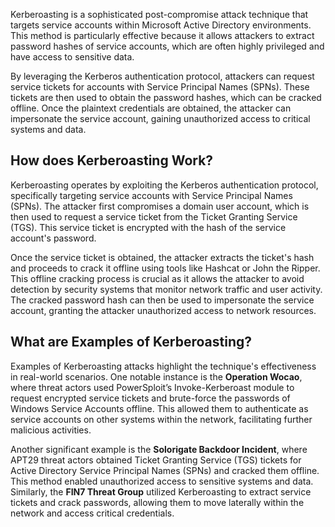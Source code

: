 Kerberoasting is a sophisticated post-compromise attack technique that targets service accounts within Microsoft Active Directory environments. This method is particularly effective because it allows attackers to extract password hashes of service accounts, which are often highly privileged and have access to sensitive data.

By leveraging the Kerberos authentication protocol, attackers can request service tickets for accounts with Service Principal Names (SPNs). These tickets are then used to obtain the password hashes, which can be cracked offline. Once the plaintext credentials are obtained, the attacker can impersonate the service account, gaining unauthorized access to critical systems and data.

## How does Kerberoasting Work?

Kerberoasting operates by exploiting the Kerberos authentication protocol, specifically targeting service accounts with Service Principal Names (SPNs). The attacker first compromises a domain user account, which is then used to request a service ticket from the Ticket Granting Service (TGS). This service ticket is encrypted with the hash of the service account's password.

Once the service ticket is obtained, the attacker extracts the ticket's hash and proceeds to crack it offline using tools like Hashcat or John the Ripper. This offline cracking process is crucial as it allows the attacker to avoid detection by security systems that monitor network traffic and user activity. The cracked password hash can then be used to impersonate the service account, granting the attacker unauthorized access to network resources.

## What are Examples of Kerberoasting?

Examples of Kerberoasting attacks highlight the technique's effectiveness in real-world scenarios. One notable instance is the **Operation Wocao**, where threat actors used PowerSploit’s Invoke-Kerberoast module to request encrypted service tickets and brute-force the passwords of Windows Service Accounts offline. This allowed them to authenticate as service accounts on other systems within the network, facilitating further malicious activities.

Another significant example is the **Solorigate Backdoor Incident**, where APT29 threat actors obtained Ticket Granting Service (TGS) tickets for Active Directory Service Principal Names (SPNs) and cracked them offline. This method enabled unauthorized access to sensitive systems and data. Similarly, the **FIN7 Threat Group** utilized Kerberoasting to extract service tickets and crack passwords, allowing them to move laterally within the network and access critical credentials.